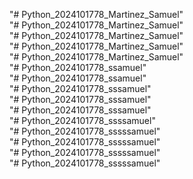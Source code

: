 "# Python_2024101778_Martinez_Samuel"  
"# Python_2024101778_Martinez_Samuel"  
"# Python_2024101778_Martinez_Samuel"  
"# Python_2024101778_Martinez_Samuel"  
"# Python_2024101778_Martinez_Samuel"  
"# Python_2024101778_ssamuel"  
"# Python_2024101778_ssamuel"  
"# Python_2024101778_sssamuel"  
"# Python_2024101778_sssamuel"  
"# Python_2024101778_sssamuel"  
"# Python_2024101778_ssssamuel"  
"# Python_2024101778_sssssamuel"  
"# Python_2024101778_sssssamuel"  
"# Python_2024101778_sssssamuel"  
"# Python_2024101778_sssssamuel"  

